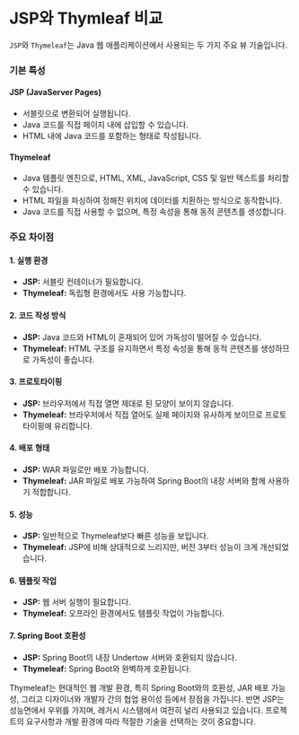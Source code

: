 # JSP와 Thymleaf 비교

`JSP`와 `Thymeleaf`는 Java 웹 애플리케이션에서 사용되는 두 가지 주요 뷰 기술입니다.

### 기본 특성

#### JSP (JavaServer Pages)

- 서블릿으로 변환되어 실행됩니다.
- Java 코드를 직접 페이지 내에 삽입할 수 있습니다.
- HTML 내에 Java 코드를 포함하는 형태로 작성됩니다.

#### Thymeleaf

- Java 템플릿 엔진으로, HTML, XML, JavaScript, CSS 및 일반 텍스트를 처리할 수 있습니다.
- HTML 파일을 파싱하여 정해진 위치에 데이터를 치환하는 방식으로 동작합니다.
- Java 코드를 직접 사용할 수 없으며, 특정 속성을 통해 동적 콘텐츠를 생성합니다.

### 주요 차이점

#### 1. 실행 환경

- **JSP:** 서블릿 컨테이너가 필요합니다.
- **Thymeleaf:** 독립형 환경에서도 사용 가능합니다.

#### 2. 코드 작성 방식

- **JSP:** Java 코드와 HTML이 혼재되어 있어 가독성이 떨어질 수 있습니다.
- **Thymeleaf:** HTML 구조를 유지하면서 특정 속성을 통해 동적 콘텐츠를 생성하므로 가독성이 좋습니다.

#### 3. 프로토타이핑

- **JSP:** 브라우저에서 직접 열면 제대로 된 모양이 보이지 않습니다.
- **Thymeleaf:** 브라우저에서 직접 열어도 실제 페이지와 유사하게 보이므로 프로토타이핑에 유리합니다.

#### 4. 배포 형태

- **JSP:** WAR 파일로만 배포 가능합니다.
- **Thymeleaf:** JAR 파일로 배포 가능하여 Spring Boot의 내장 서버와 함께 사용하기 적합합니다.

#### 5. 성능

- **JSP:** 일반적으로 Thymeleaf보다 빠른 성능을 보입니다.
- **Thymeleaf:** JSP에 비해 상대적으로 느리지만, 버전 3부터 성능이 크게 개선되었습니다.

#### 6. 템플릿 작업

- **JSP:** 웹 서버 실행이 필요합니다.
- **Thymeleaf:** 오프라인 환경에서도 템플릿 작업이 가능합니다.

#### 7. Spring Boot 호환성

- **JSP:** Spring Boot의 내장 Undertow 서버와 호환되지 않습니다.
- **Thymeleaf:** Spring Boot와 완벽하게 호환됩니다.

Thymeleaf는 현대적인 웹 개발 환경, 특히 Spring Boot와의 호환성, JAR 배포 가능성, 그리고 디자이너와 개발자 간의 협업 용이성 등에서 장점을 가집니다.
반면 JSP는 성능면에서 우위를 가지며, 레거시 시스템에서 여전히 널리 사용되고 있습니다. 프로젝트의 요구사항과 개발 환경에 따라 적절한 기술을 선택하는 것이 중요합니다.
